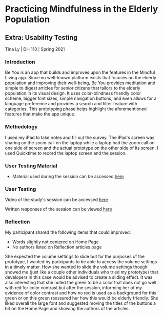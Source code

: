 # Practicing Mindfulness in the Elderly Population

## Extra: Usability Testing

Tina Ly | DH 110 | Spring 2021

### Introduction 

Be You is an app that builds and improves upon the features in the Mindful Living app. Since no well-known platform exists that focuses on the elderly population and improving their well-being, Be You provides meditation and simple to digest articles for senior citizens that tailors to the elderly population in its visual design. It uses color-blindness friendly color scheme, bigger font sizes, simple navigation buttons, and even allows for a language preference and provides a search and filter feature with categories. This prototyping phase helps highlight the aforementioned features that make the app unique.

### Methodology

I used my iPad to take notes and fill out the survey. The iPad's screen was sharing on the zoom call on the laptop while a laptop had the zoom call on one side of screen and the actual prototype on the other side of its screen. I used Quicktime to record the laptop screen and the session. 

### User Testing Material

* Material used during the session can be accessed [here](https://forms.gle/cuYC3RmvziHU1nSC8)

### User Testing 

Video of the study's session can be accessed [here](https://drive.google.com/file/d/1xnW22dF15-KPLJJv70CS78Ei3e70wE1v/view?usp=sharing)

Written responses of the session can be viewed [here](https://docs.google.com/spreadsheets/d/17WglkT1YAJFP9OdAA5nHIz2sUgvsbYLV4YAsfOTTMcI/edit?usp=sharing)

### Reflection 

My participant shared the following items that could improved:

- Words slightly not centered on Home Page
- No authors listed on Reflection articles page

She expected the volume settings to slide but for the purposes of the prototype, I wanted by partcipants to be able to access the volume settings in a timely matter. How she wanted to slide the volume settings though showed me (just like a couple other individuals who tried my prototype) that developers in this case would be advised to create a sliding effect. It was also interesting that she noted the green to be a color that does not go well with red for color contrast but after the session, informing her of my evidence of color contrast and how no red is used as a background for this green or on this green reassured her how this would be elderly friendly. She liked overall the large font and suggested moving the titles of the buttons a bit on the Home Page and showing the authors of the articles. 
